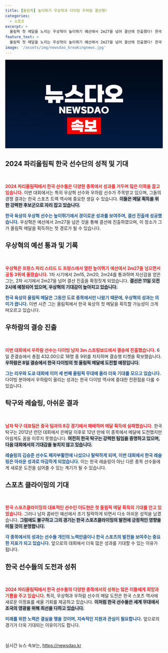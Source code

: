 ```yaml
---
title: [올림픽] 높이뛰기 우상혁과 다이빙 우하람 결선행!
categories:
  - 스포츠
excerpt: >
  올림픽 첫 메달을 노리는 우상혁이 높이뛰기 예선에서 2m27을 넘어 결선에 진출했다! 한국 육상 역사에 새 이정표를 세울지 주목된다.
feature_text: >
  올림픽 첫 메달을 노리는 우상혁이 높이뛰기 예선에서 2m27을 넘어 결선에 진출했다! 한국 육상 역사에 새 이정표를 세울지 주목된다.
image: '/assets/img/newsdao_breakingnews.jpg'
---
```


<p><img src="/assets/img/newsdao_breakingnews.jpg" alt="firstkoreanews 속보" /></p>

<h2 data-ke-size="size26">2024 파리올림픽 한국 선수단의 성적 및 기대</h2>

<p data-ke-size="size16">&nbsp;</p>

<p><b><span style="color: #ee2323;">2024 파리올림픽에서 한국 선수들은 다양한 종목에서 성과를 거두며 많은 이목을 끌고 있습니다.</span></b> 이번 대회에서는 특히 우상혁 선수와 우하람 선수가 주목받고 있으며, 그들의 경쟁 결과는 한국 스포츠 트랙 역사에 중요한 생길 수 있습니다. <b><span style="background-color: #21538527;">이들은 메달 획득을 위한 강력한 후보군으로 자리 잡고 있습니다.</span></b></p>

<p><b><span style="color: #1a5490;">한국 육상의 우상혁 선수는 높이뛰기에서 경이로운 성과를 보여주며, 결선 진출에 성공했습니다.</span></b> 우상혁은 예선에서 2m27을 넘은 것을 통해 결선에 진출하였으며, 이 장소가 그가 올림픽 메달을 획득하는 첫 경로가 될 수 있습니다. </p>

<h2 data-ke-size="size26">우상혁의 예선 통과 및 기록</h2>

<p data-ke-size="size16">&nbsp;</p>

<p><b><span style="color: #ee2323;">우상혁은 프랑스 파리 스타드 드 프랑스에서 열린 높이뛰기 예선에서 2m27을 넘으면서 공동 3위에 올랐습니다.</span></b> 1차 시기에서 2m15, 2m20, 2m24를 통과하며 자신감을 얻은 그는, 2차 시기에서 2m27을 넘어 결선 진출을 확정짓게 되었습니다. <b><span style="background-color: #21538527;">결선은 11일 오전 2시에 예정되어 있으며, 우상혁의 기대감이 높아지고 있습니다.</span></b></p>

<p><b><span style="color: #1a5490;">한국 육상의 올림픽 메달은 그동안 도로 종목에서만 나왔기 때문에, 우상혁의 성과는 의미가 큽니다.</span></b> 이번 시즌 그는 올림픽에서 한국 육상의 첫 메달을 획득할 가능성이 크게 떠오르고 있습니다.</p>

<h2 data-ke-size="size26">우하람의 결승 진출</h2>

<p data-ke-size="size16">&nbsp;</p>

<p><b><span style="color: #ee2323;">이번 대회에서 우하람 선수는 다이빙 남자 3m 스프링보드에서 결승에 진출했습니다.</span></b> 6일 준결승에서 총점 432.00으로 18명 중 9위를 차지하며 결승행 티켓을 확보했습니다. <b><span style="background-color: #21538527;">우하람은 8일 결승에서 한국 다이빙의 첫 올림픽 메달에 도전할 예정입니다.</span></b></p>

<p><b><span style="color: #1a5490;">그는 리우와 도쿄 대회에 이어 세 번째 올림픽 무대에 올라 더욱 기대를 모으고 있습니다.</span></b> 다이빙 분야에서 우하람이 올리는 성과는 한국 다이빙 역사에 중대한 전환점을 다룰 수 있습니다.</p>

<h2 data-ke-size="size26">탁구와 레슬링, 아쉬운 결과</h2>

<p data-ke-size="size16">&nbsp;</p>

<p><b><span style="color: #ee2323;">남자 탁구 대표팀은 중국 팀과의 8강 경기에서 패배하며 메달 획득에 실패했습니다.</span></b> 한국 탁구는 2012년 런던 대회에서 은메달 이후로 12년 만에 이 종목에서 메달에 도전했지만 아쉽게도 꿈을 이루지 못했습니다. <b><span style="background-color: #21538527;">여전히 한국 탁구는 강력한 팀임을 증명하고 있으며, 다음 대회에서의 기대감을 놓치지 않고 있습니다.</span></b></p>

<p><b><span style="color: #1a5490;">레슬링의 김승준 선수도 패자부활전에 나섰으나 탈락하게 되며, 이번 대회에서 한국 레슬링은 아쉬운 성과로 마감하게 되었습니다.</span></b> 이는 한국 레슬링이 아닌 다른 종목 선수들에게 새로운 도전을 심어줄 수 있는 계기가 될 수 있습니다.</p>

<h2 data-ke-size="size26"> 스포츠 클라이밍의 기대</h2>

<p data-ke-size="size16">&nbsp;</p>

<p><b><span style="color: #ee2323;">한국 스포츠클라이밍의 대표적인 선수인 이도현은 첫 올림픽 메달 획득의 기대를 안고 있었습니다.</span></b> 그러나 남자 콤바인 예선에서 조기 탈락하게 되면서 다소 아쉬운 성적을 남겼습니다. <b><span style="background-color: #21538527;">그럼에도 불구하고 그의 경기는 한국 스포츠클라이밍의 발전에 긍정적인 영향을 미칠 것이 분명합니다.</span></b></p>

<p><b><span style="color: #1a5490;">각 종목에서의 성과는 선수들 개인의 노력만큼이나 한국 스포츠의 발전을 보여주는 중요한 지표가 되고 있습니다.</span></b> 앞으로의 대회에서 더욱 많은 성과를 기대할 수 있는 이유가 됩니다.</p>

<h2 data-ke-size="size26">한국 선수들의 도전과 성취</h2>

<p data-ke-size="size16">&nbsp;</p>

<p><b><span style="color: #ee2323;">2024 파리올림픽에서 한국 선수들의 다양한 종목에서의 성취는 많은 이들에게 희망과 기쁨을 주고 있습니다.</span></b> 특히, 우상혁과 우하람 선수의 메달 도전은 한국 스포츠 역사에 새로운 이정표를 세울 기회를 제공하고 있습니다. <b><span style="background-color: #21538527;">이처럼 한국 선수들은 세계 무대에서 조국의 영광을 위해 최선을 다하고 있습니다.</span></b></p>

<p><b><span style="color: #1a5490;">미래를 위한 노력은 결실을 맺을 것이며, 지속적인 지원과 관심이 필요합니다.</span></b> 앞으로의 경기가 더욱 기대되는 이유이기도 합니다.</p>

<p data-ke-size="size16">&nbsp;</p>
실시간 뉴스 속보는, <a href="https://newsdao.kr" rel="dofollow">https://newsdao.kr</a>


